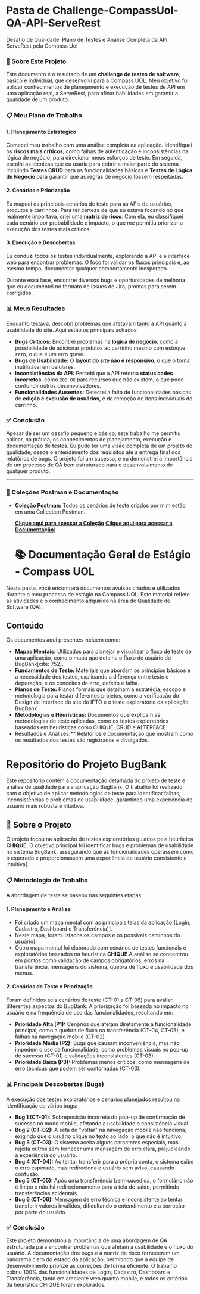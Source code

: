 #  Pasta de Challenge-CompassUol-QA-API-ServeRest 
 Desafio de Qualidade: Plano de Testes e Análise Completa da API ServeRest pela Compass Uol

### **🚀 Sobre Este Projeto**

Este documento é o resultado de um **challenge de testes de software**, básico e individual, que desenvolvi para a Compass UOL. Meu objetivo foi aplicar conhecimentos de planejamento e execução de testes de API em uma aplicação real, a ServeRest, para afinar habilidades em garantir a qualidade de um produto.

### **📋 Meu Plano de Trabalho**

#### **1. Planejamento Estratégico**

Comecei meu trabalho com uma análise completa da aplicação. Identifiquei os **riscos mais críticos**, como falhas de autenticação e inconsistências na lógica de negócio, para direcionar meus esforços de teste. Em seguida, escolhi as técnicas que eu usaria para cobrir a maior parte do sistema, incluindo **Testes CRUD** para as funcionalidades básicas e **Testes de Lógica de Negócio** para garantir que as regras de negócio fossem respeitadas.

#### **2. Cenários e Priorização**

Eu mapeei os principais cenários de teste para as APIs de usuários, produtos e carrinhos. Para ter certeza de que eu estava focando no que realmente importava, criei uma **matriz de risco**. Com ela, eu classifiquei cada cenário por probabilidade e impacto, o que me permitiu priorizar a execução dos testes mais críticos.

#### **3. Execução e Descobertas**

Eu conduzi todos os testes individualmente, explorando a API e a interface web para encontrar problemas. O foco foi validar os fluxos principais e, ao mesmo tempo, documentar qualquer comportamento inesperado.

Durante essa fase, encontrei diversos bugs e oportunidades de melhoria que eu documentei no formato de issues de Jira, prontos para serem corrigidos.

### **📊 Meus Resultados**

Enquanto testava, descobri problemas que afetavam tanto a API quanto a usabilidade do site. Aqui estão os principais achados:

* **Bugs Críticos:** Encontrei problemas na **lógica de negócio**, como a possibilidade de adicionar produtos ao carrinho mesmo com estoque zero, o que é um erro grave.
* **Bugs de Usabilidade:** O **layout do site não é responsivo**, o que o torna inutilizável em celulares.
* **Inconsistências da API:** Percebi que a API retorna **status codes incorretos**, como `200 OK` para recursos que não existem, o que pode confundir outros desenvolvedores.
* **Funcionalidades Ausentes:** Detectei a falta de funcionalidades básicas de **edição e exclusão de usuários**, e de remoção de itens individuais do carrinho.

### **✅ Conclusão**

Apesar de ser um desafio pequeno e básico, este trabalho me permitiu aplicar, na prática, os conhecimentos de planejamento, execução e documentação de testes. Eu pude ter uma visão completa de um projeto de qualidade, desde o entendimento dos requisitos até a entrega final dos relatórios de bugs. O projeto foi um sucesso, e eu demonstrei a importância de um processo de QA bem estruturado para o desenvolvimento de qualquer produto.

---

### **🔗 Coleções Postman e Documentação**

* **Coleção Postman:** Todos os cenários de teste criados por mim estão em uma Collection Postman.
    
    [**Clique aqui para acessar a Coleção**](https://www.postman.com/mayconcontacts-3320949/workspace/petstore/collection/47360961-575e2e08-d764-4de6-9f19-e1223d3e3378?action=share&source=copy-link&creator=47360961)
    [**Clique aqui para acessar a Documentação**](https://www.postman.com/mayconcontacts-3320949/workspace/petstore/collection/47360961-575e2e08-d764-4de6-9f19-e1223d3e3378?action=share&source=copy-link&creator=47360961))

  # 📚 Documentação Geral de Estágio - Compass UOL 

 Nesta pasta, você encontrará documentos avulsos criados e utilizados durante o meu processo de estágio na Compass UOL. 
 Este material reflete as atividades e o conhecimento adquirido na área de Qualidade de Software (QA).

## Conteúdo

Os documentos aqui presentes incluem como:

* **Mapas Mentais:** Utilizados para planejar e visualizar o fluxo de teste de uma aplicação, como o mapa que detalha o fluxo de usuário do BugBank[cite: 752].
* **Fundamentos de Teste:** Materiais que abordam os princípios básicos e a necessidade dos testes, explicando a diferença entre teste e depuração, e os conceitos de erro, defeito e falha.
* **Planos de Teste:** Planos formais que detalham a estratégia, escopo e metodologia para testar diferentes projetos, como a verificação do Design de Interface do site do IFTO e o teste exploratório da aplicação BugBank
* **Metodologias e Heurísticas:** Documentos que explicam as metodologias de teste aplicadas, como os testes exploratórios baseados em heurísticas como CHIQUE, CRUD e ALTERFACE.
* Resultados e Análises:** Relatórios e documentação que mostram como os resultados dos testes são registrados e divulgados.

# Repositório do Projeto BugBank

Este repositório contém a documentação detalhada do projeto de teste e análise de qualidade para a aplicação BugBank. O trabalho foi realizado com o objetivo de aplicar metodologias de teste para identificar falhas, inconsistências e problemas de usabilidade, garantindo uma experiência de usuário mais robusta e intuitiva.

## 🚀 Sobre o Projeto

O projeto focou na aplicação de testes exploratórios guiados pela heurística **CHIQUE**. O objetivo principal foi identificar bugs e problemas de usabilidade no sistema BugBank, assegurando que as funcionalidades operassem como o esperado e proporcionassem uma experiência de usuário consistente e intuitiva[.

### **📋 Metodologia de Trabalho**

A abordagem de teste se baseou nas seguintes etapas:

#### **1. Planejamento e Análise**

* Foi criado um mapa mental com as principais telas da aplicação (Login, Cadastro, Dashboard e Transferência)].
* Neste mapa, foram listados os campos e os possíveis caminhos do usuário[.
* Outro mapa mental foi elaborado com cenários de testes funcionais e exploratórios baseados na heurística **CHIQUE**.A análise se concentrou em pontos como validação de campos obrigatórios, erros na transferência, mensagens do sistema, quebra de fluxo e usabilidade dos menus.

#### **2. Cenários de Teste e Priorização**

Foram definidos seis cenários de teste (CT-01 a CT-06) para avaliar diferentes aspectos do BugBank. A priorização foi baseada no impacto no usuário e na frequência de uso das funcionalidades, resultando em:

* **Prioridade Alta (P1):** Cenários que afetam diretamente a funcionalidade principal, como a quebra de fluxo na transferência (CT-04, CT-05), e falhas na navegação mobile (CT-02).
* **Prioridade Média (P2):** Bugs que causam inconveniência, mas não impedem o uso da funcionalidade, como problemas visuais no pop-up de sucesso (CT-01) e validações inconsistentes (CT-03).
* **Prioridade Baixa (P3):** Problemas menos críticos, como mensagens de erro técnicas que podem ser contornadas (CT-06).

### **📊 Principais Descobertas (Bugs)**

A execução dos testes exploratórios e cenários planejados resultou na identificação de vários bugs:

* **Bug 1 (CT-01):** Sobreposição incorreta do pop-up de confirmação de sucesso no modo mobile, afetando a usabilidade e consistência visual
* **Bug 2 (CT-02):** A seta de "voltar" na navegação mobile não funciona, exigindo que o usuário clique no texto ao lado, o que não é intuitivo.
* **Bug 3 (CT-03):** O sistema aceita alguns caracteres especiais, mas rejeita outros sem fornecer uma mensagem de erro clara, prejudicando a experiência do usuário.
* **Bug 4 (CT-04):** Ao tentar transferir para a própria conta, o sistema exibe o erro esperado, mas redireciona o usuário sem aviso, causando confusão.
* **Bug 5 (CT-05):** Após uma transferência bem-sucedida, o formulário não é limpo e não há redirecionamento para a tela de saldo, permitindo transferências acidentais.
* **Bug 6 (CT-06):** Mensagem de erro técnica e inconsistente ao tentar transferir valores inválidos, dificultando o entendimento e a correção por parte do usuário.

### **✅ Conclusão**

Este projeto demonstrou a importância de uma abordagem de QA estruturada para encontrar problemas que afetam a usabilidade e o fluxo do usuário. A documentação dos bugs e a matriz de risco forneceram um panorama claro do estado da aplicação, permitindo que a equipe de desenvolvimento priorize as correções de forma eficiente. O trabalho cobriu 100% das funcionalidades de Login, Cadastro, Dashboard e Transferência, tanto em ambiente web quanto mobile, e todos os critérios da heurística CHIQUE foram explorados.
